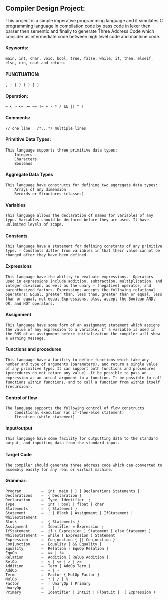 ## Compiler Design Project: 
This project is a simple imperative programming language and it simulates C programming language in compilation code by pass code in lexer then parser then sementic and finally to generate Three Address Code which consider as intermediate code between high level code and machine code.
#### Keywords:
    main, int, char, void, bool, true, false, while, if, then, elseif, else, cin, cout and return.
#### PUNCTUATION:
    , ; { } ( ) [ ] 

#### Operation: 
    = < > <= >= == != + - * / && || ^ !
#### Comments: 
    // one line   /*...*/ multiple lines
#### Primitive Data Types:
    This language supports three primitive data types: 
        Integers
        Characters
        Booleans
#### Aggregate Data Types 
    This language have constructs for defining two aggregate data types: 
        Arrays of any dimension
        Records or Structures (classes)
#### Variables 
    This language allows the declaration of names for variables of any type. Variables should be declared before they are used. It have unlimited levels of scope.
#### Constants
    This language have a statement for defining constants of any primitive type. - Constants differ from variables in that their value cannot be changed after they have been defined.
#### Expressions
    This language have the ability to evaluate expressions.  Operators used in expressions include addition, subtraction, multiplication, and integer division, as well as the unary – (negative) operator, and parenthesized factors. Expressions accepts the following relational operators: Equal, greater than, less than, greater than or equal, less than or equal, not equal Expressions, also, accept the Boolean AND, OR, and NOT operators.
#### Assignment 
    This language have some form of an assignment statement which assigns the value of any expression to a variable. If a variable is used in the RHS of an assignment before initialization the compiler will show a warning message.  
#### Functions and procedures 
    This language have a facility to define functions which take any number and type of arguments (parameters), and return a single value of any primitive type. It can support both functions and procedures (procedures do not return any value). It be possible to pass an expression as an actual argument to a function. It be possible to call functions within functions, and to call a function from within itself (recursion). 
#### Control of flow 
    The language supports the following control of flow constructs 
        Conditional execution (an if-then-else statement)
        Iteration (while statement)
#### Input/output
    This language have some facility for outputting data to the standard output, and inputting data from the standard input.
#### Target Code
    The compiler should generate three address code which can converted to assembly easily for any real or virtual machine.
#### Grammar:
    Program         ⇒  int  main ( ) { Declarations Statements }
    Declarations    ⇒  { Declaration }
    Declaration     ⇒  Type  Identifier  ;
    Type            ⇒  int | bool | float | char
    Statements      ⇒  { Statement }
    Statement       ⇒  ; | Block | Assignment | IfStatement | WhileStatement
    Block           ⇒  { Statements }
    Assignment      ⇒  Identifier = Expression ;
    IfStatement     ⇒  if ( Expression ) Statement [ else Statement ]
    WhileStatement  ⇒  while ( Expression ) Statement  
    Expression      ⇒  Conjunction { || Conjunction }
    Conjunction     ⇒  Equality { && Equality }
    Equality        ⇒  Relation [ EquOp Relation ]
    EquOp           ⇒  == | != 
    Relation        ⇒  Addition [ RelOp Addition ]
    RelOp           ⇒  < | <= | > | >= 
    Addition        ⇒  Term { AddOp Term }
    AddOp           ⇒  + | -
    Term            ⇒  Factor { MulOp Factor }
    MulOp           ⇒  * | / | %
    Factor          ⇒  [ UnaryOp ] Primary
    UnaryOp         ⇒  - | !
    Primary         ⇒  Identifier | IntLit | FloatLit |  ( Expression )

